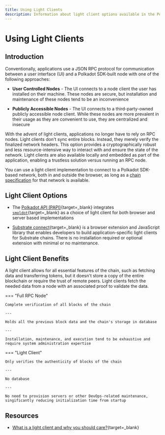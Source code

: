 ```yaml
---
title: Using Light Clients
description: Information about light client options available in the Polkadot ecosystem and how they simplify interactions with the network.
---
```

# Using Light Clients

## Introduction

Conventionally, applications use a JSON RPC protocol for communication between a user interface (UI) and a Polkadot SDK-built node with one of the following approaches:

- **User Controlled Nodes** - The UI connects to a node client the user has installed on their machine. These nodes are secure, but installation and maintenance of these nodes tend to be an inconvenience

- **Publicly Accessible Nodes** - The UI connects to a third-party-owned publicly accessible node client. While these nodes are more prevalent in their usage as they are convenient to use, they are centralized and insecure

With the advent of light clients, applications no longer have to rely on RPC nodes. Light clients don't sync entire blocks. Instead, they merely verify the finalized network headers. This option provides a cryptographically robust and less resource-intensive way to interact with and ensure the state of the network. Light clients are also available locally and embedded as part of the application, enabling a trustless solution versus running an RPC node.

<!-- TODO: add def for chain specification when glossary is merged -->

You can use a light client implementation to connect to a Polkadot SDK-based network, both in and outside the browser, as long as a [chain specification](#) for that network is available.

## Light Client Options

- The [Polkadot API (PAPI)](https://papi.how/){target=\_blank} integrates [`smoldot`](https://github.com/smol-dot/smoldot){target=\_blank} as a choice of light client for both browser and server based implementations

- [Substrate connect](https://substrate.io/substrate-connect/){target=\_blank} is a browser extension and JavaScript library that enables developers to build application-specific light clients for Substrate chains. There is no installation required or optional extension with minimal or no maintenance.

## Light Client Benefits

A light client allows for all essential features of the chain, such as fetching data and transferring tokens, but it doesn't store a copy of the entire blockchain or require the trust of remote peers. Light clients fetch the needed data from a node with an associated proof to validate the data.

=== "Full RPC Node"

    Complete verification of all blocks of the chain

    ---

    Holds all the previous block data and the chain's storage in database

    ---

    Installation, maintenance, and execution tend to be exhaustive and require system administration expertise


=== "Light Client"

    Only verifies the authenticity of blocks of the chain

    ---

    No database

    ---

    No need to provision servers or other DevOps-related maintenance, singificantly reducing initialization time from startup


## Resources

- [What is a light client and why you should care?](https://medium.com/paritytech/what-is-a-light-client-and-why-you-should-care-75f813ae2670){target=\_blank}
